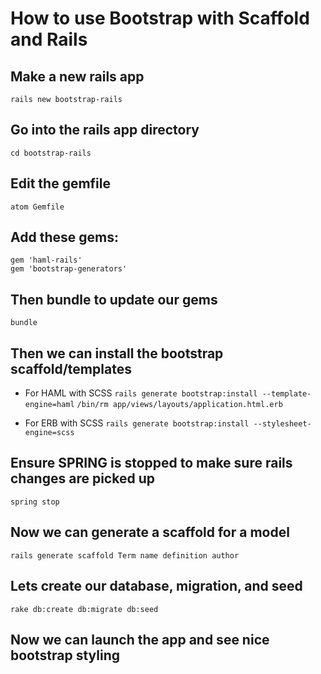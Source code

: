 # How to use Bootstrap with Scaffold and Rails

## Make a new rails app

`rails new bootstrap-rails`

## Go into the rails app directory

`cd bootstrap-rails`

## Edit the gemfile

`atom Gemfile`

## Add these gems:

```
gem 'haml-rails'
gem 'bootstrap-generators'
```

## Then bundle to update our gems

`bundle`

## Then we can install the bootstrap scaffold/templates

- For HAML with SCSS
  `rails generate bootstrap:install --template-engine=haml`
  `/bin/rm app/views/layouts/application.html.erb`

- For ERB with SCSS
  `rails generate bootstrap:install --stylesheet-engine=scss`

## Ensure SPRING is stopped to make sure rails changes are picked up

`spring stop`

## Now we can generate a scaffold for a model

`rails generate scaffold Term name definition author`

## Lets create our database, migration, and seed

`rake db:create db:migrate db:seed`

## Now we can launch the app and see nice bootstrap styling
